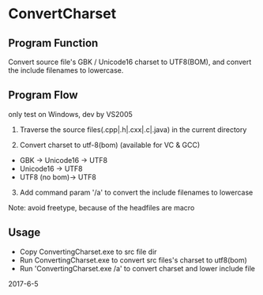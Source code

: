 # ConvertCharset
 

##  Program Function

Convert source file's GBK / Unicode16 charset to UTF8(BOM),  and convert the include filenames to lowercase.


##  Program Flow

only test on Windows, dev by VS2005
 
 

1. Traverse the source files(.cpp|.h|.cxx|.c|.java) in the current directory

2. Convert charset to utf-8(bom) (available for VC & GCC)



- GBK -> Unicode16 -> UTF8
- Unicode16 ->  UTF8
- UTF8 (no bom)->  UTF8

 
3. Add command param '/a'  to convert the include filenames to lowercase


Note: avoid freetype, because of the headfiles are macro


## Usage

- Copy ConvertingCharset.exe to src file dir
- Run ConvertingCharset.exe to convert src files's charset to utf8(bom)
- Run 'ConvertingCharset.exe /a' to convert charset and lower include file

2017-6-5




 

